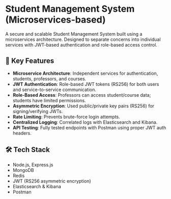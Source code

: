 # Student Management System (Microservices-based)

A secure and scalable Student Management System built using a microservices architecture. Designed to separate concerns into individual services with JWT-based authentication and role-based access control.

## 🔐 Key Features

- **Microservice Architecture**: Independent services for authentication, students, professors, and courses.
- **JWT Authentication**: Role-based JWT tokens (RS256) for both users and service-to-service communication.
- **Role-Based Access**: Professors can access student/course data; students have limited permissions.
- **Asymmetric Encryption**: Used public/private key pairs (RS256) for signing/verifying JWTs.
- **Rate Limiting**: Prevents brute-force login attempts.
- **Centralized Logging**: Correlated logs with Elasticsearch and Kibana.
- **API Testing**: Fully tested endpoints with Postman using proper JWT auth headers.

## 🛠 Tech Stack

- Node.js, Express.js
- MongoDB
- Redis
- JWT (RS256 asymmetric encryption)
- Elasticsearch & Kibana
- Postman
